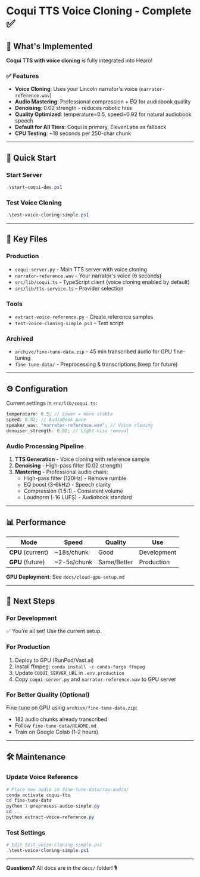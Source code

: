 # Coqui TTS Voice Cloning - Complete ✅

## 🎉 What's Implemented

**Coqui TTS with voice cloning** is fully integrated into Hearo!

### ✅ Features

- **Voice Cloning**: Uses your Lincoln narrator's voice (`narrator-reference.wav`)
- **Audio Mastering**: Professional compression + EQ for audiobook quality
- **Denoising**: 0.02 strength - reduces robotic hiss
- **Quality Optimized**: temperature=0.5, speed=0.92 for natural audiobook speech
- **Default for All Tiers**: Coqui is primary, ElevenLabs as fallback
- **CPU Testing**: ~18 seconds per 250-char chunk

---

## 🚀 Quick Start

### Start Server

```powershell
.\start-coqui-dev.ps1
```

### Test Voice Cloning

```powershell
.\test-voice-cloning-simple.ps1
```

---

## 📁 Key Files

### Production

- `coqui-server.py` - Main TTS server with voice cloning
- `narrator-reference.wav` - Your narrator's voice (6 seconds)
- `src/lib/coqui.ts` - TypeScript client (voice cloning enabled by default)
- `src/lib/tts-service.ts` - Provider selection

### Tools

- `extract-voice-reference.py` - Create reference samples
- `test-voice-cloning-simple.ps1` - Test script

### Archived

- `archive/fine-tune-data.zip` - 45 min transcribed audio for GPU fine-tuning
- `fine-tune-data/` - Preprocessing & transcriptions (keep for future)

---

## ⚙️ Configuration

Current settings in `src/lib/coqui.ts`:

```typescript
temperature: 0.5; // Lower = more stable
speed: 0.92; // Audiobook pace
speaker_wav: "narrator-reference.wav"; // Voice cloning
denoiser_strength: 0.02; // Light hiss removal
```

### Audio Processing Pipeline

1. **TTS Generation** - Voice cloning with reference sample
2. **Denoising** - High-pass filter (0.02 strength)
3. **Mastering** - Professional audio chain:
   - High-pass filter (120Hz) - Remove rumble
   - EQ boost (3-6kHz) - Speech clarity
   - Compression (1.5:1) - Consistent volume
   - Loudnorm (-16 LUFS) - Audiobook standard

---

## 📊 Performance

| Mode              | Speed       | Quality     | Use         |
| ----------------- | ----------- | ----------- | ----------- |
| **CPU** (current) | ~18s/chunk  | Good        | Development |
| **GPU** (future)  | ~2-5s/chunk | Same/Better | Production  |

**GPU Deployment**: See `docs/cloud-gpu-setup.md`

---

## 🎯 Next Steps

### For Development

✅ You're all set! Use the current setup.

### For Production

1. Deploy to GPU (RunPod/Vast.ai)
2. Install ffmpeg: `conda install -c conda-forge ffmpeg`
3. Update `COQUI_SERVER_URL` in `.env.production`
4. Copy `coqui-server.py` and `narrator-reference.wav` to GPU server

### For Better Quality (Optional)

Fine-tune on GPU using `archive/fine-tune-data.zip`:

- 182 audio chunks already transcribed
- Follow `fine-tune-data/README.md`
- Train on Google Colab (1-2 hours)

---

## 🛠️ Maintenance

### Update Voice Reference

```powershell
# Place new audio in fine-tune-data/raw-audio/
conda activate coqui-tts
cd fine-tune-data
python 1-preprocess-audio-simple.py
cd ..
python extract-voice-reference.py
```

### Test Settings

```powershell
# Edit test-voice-cloning-simple.ps1
.\test-voice-cloning-simple.ps1
```

---

**Questions?** All docs are in the `docs/` folder! 🎙️
